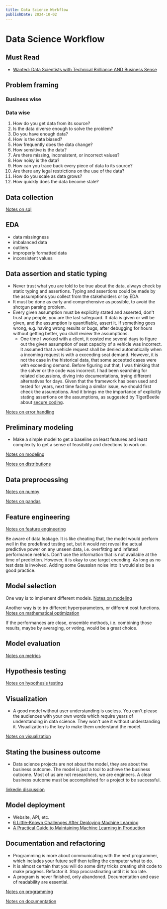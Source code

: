 ```yaml
---
title: Data Science Workflow
publishDate: 2024-10-02
---
```


# Data Science Workflow

## Must Read

- [Wanted: Data Scientists with Technical Brilliance AND Business Sense](https://careers.doordash.com/blog/data-scientists-technical-skill-business-impact/)

## Problem framing

### Business wise

### Data wise

1. How do you get data from its source?
2. Is the data diverse enough to solve the problem?
3. Do you have enough data?
4. How is the data biased?
5. How frequently does the data change?
6. How sensitive is the data?
7. Are there missing, inconsistent, or incorrect values?
8. How noisy is the data?
9. How can you trace back every piece of data to its source?
10. Are there any legal restrictions on the use of the data?
11. How do you scale as data grows?
12. How quickly does the data become stale?

## Data collection

[Notes on sql](sql.md)

## EDA

- data missingness
- imbalanced data
- outliers
- improperly formatted data
- inconsistent values

## Data assertion and static typing

- Never trust what you are told to be true about the data, always check by static typing and assertions. Typing and assertions could be made by the assumptions you collect from the stakeholders or by EDA.
- It must be done as early and comprehensive as possible, to avoid the shotgun parsing problem.
- Every given assumption must be explicitly stated and asserted, don't trust any people, you are the last safeguard. If data is given or will be given, and the assumption is quantifiable, assert it. If something goes wrong, e.g. having wrong results or bugs, after debugging for hours without getting better, you shall review the assumptions.
  - One time I worked with a client, it costed me several days to figure out the given assumption of seat capacity of a vehicle was incorrect. It assumed that a vehicle request shall be denied automatically when a incoming request is with a exceeding seat demand. However, it is not the case in the historical data, that some accepted cases were with exceeding demand. Before figuring out that, I was thinking that the solver or the code was incorrect. I had been searching for related discussions, diving into documentations, trying different alternatives for days. Given that the framework has been used and tested for years, next time facing a similar issue, we should first check the assumptions. And it brings me the importance of explicitly stating assertions on the assumptions, as suggested by TigerBeetle about [secure coding](https://github.com/tigerbeetle/tigerbeetle/blob/main/docs/TIGER_STYLE.md#safety).

[Notes on error handling](error-handling.md)

## Preliminary modeling

- Make a simple model to get a baseline on least features and least complexity to get a sense of feasibility and directions to work on.

[Notes on modeling](modeling.md)

[Notes on distributions](distributions.md)

## Data preprocessing

[Notes on numpy](numpy.md)

[Notes on pandas](pandas.md)

## Feature engineering

[Notes on feature engineering](feature-engineering.md)

Be aware of data leakage. It is like cheating that, the model would perform well in the predefined testing set, but it would not reveal the actual predictive power on any unseen data, i.e. overfitting and inflated performance metrics. Don't use the information that is not available at the time of prediction. However, it is okay to use target encoding. As long as no test data is involved. Adding some Gaussian noise into it would also be a good practice.

## Model selection

One way is to implement different models. [Notes on modeling](modeling.md)

Another way is to try different hyperparameters, or different cost functions. [Notes on mathematical optimization](mathematical-optimization.md)

If the performances are close, ensemble methods, i.e. combining those results, maybe by averaging, or voting, would be a great choice.

## Model evaluation

[Notes on metrics](metrics.md)

## Hypothesis testing

[Notes on hypothesis testing](hypothesis-testing.md)

## Visualization

- A good model without user understanding is useless. You can't please the audiences with your own words which require years of understanding in data science. They won't use it without understanding it. Visualization is the key to make them understand the model.

[Notes on visualization](data-visualization.md)

## Stating the business outcome

- Data science projects are not about the model, they are about the business outcome. The model is just a tool to achieve the business outcome. Most of us are not researchers, we are engineers. A clear business outcome must be accomplished for a project to be successful.

[linkedin discussion](https://www.linkedin.com/posts/danleedata_data-scientist-my-model-has-094-auc-activity-7244001578649616384-mAcu/?utm_source=share&utm_medium=member_desktop)

## Model deployment

- Website, API, etc.
- [6 Little-Known Challenges After Deploying Machine Learning](https://eugeneyan.com/writing/challenges-after-deploying-machine-learning/)
- [A Practical Guide to Maintaining Machine Learning in Production](https://eugeneyan.com/writing/practical-guide-to-maintaining-machine-learning/)

## Documentation and refactoring

- Programming is more about communicating with the next programmer, which includes your future self then telling the computer what to do.
- It is almost certain that you will do some dirty tricks creating shit code to make progress. Refactor it. Stop procrastinating until it is too late.
- A program is never finished, only abandoned. Documentation and ease of readability are essential.

[Notes on programming](programming.md)

[Notes on documentation](writings.md)
